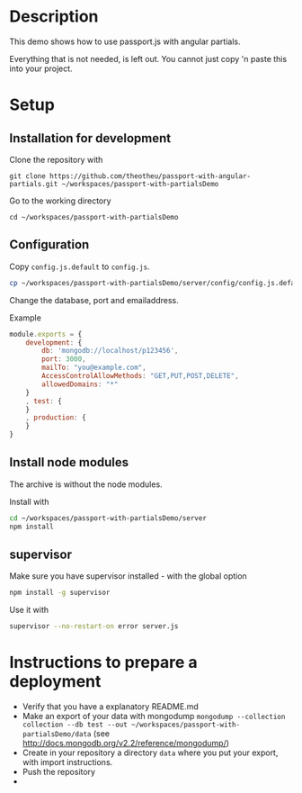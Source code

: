 Description
===========
This demo shows how to use passport.js with angular partials.

Everything that is not needed, is left out. You cannot just copy 'n paste this into your project.


Setup
=====
Installation for development
----------------------------

Clone the repository with
```
git clone https://github.com/theotheu/passport-with-angular-partials.git ~/workspaces/passport-with-partialsDemo
```

Go to the working directory
```
cd ~/workspaces/passport-with-partialsDemo
```

Configuration
----------
Copy ```config.js.default``` to ```config.js```.
```sh
cp ~/workspaces/passport-with-partialsDemo/server/config/config.js.default ~/workspaces/passport-with-partialsDemo/server/config/config.js
```

Change the database, port and emailaddress.

Example
```javascript
module.exports = {
    development: {
        db: 'mongodb://localhost/p123456',
        port: 3000,
        mailTo: "you@example.com",
        AccessControlAllowMethods: "GET,PUT,POST,DELETE",
        allowedDomains: "*"
    }
    , test: {
    }
    , production: {
    }
}
```

Install node modules
----------
The archive is without the node modules.

Install with
```sh
cd ~/workspaces/passport-with-partialsDemo/server
npm install
```

supervisor
----------
Make sure you have supervisor installed - with the global option

```sh
npm install -g supervisor
```

Use it with
```sh
supervisor --no-restart-on error server.js
```

Instructions to prepare a deployment
===================================

* Verify that you have a explanatory README.md
* Make an export of your data with mongodump ```mongodump --collection collection --db test --out ~/workspaces/passport-with-partialsDemo/data``` (see http://docs.mongodb.org/v2.2/reference/mongodump/)
* Create in your repository a directory ```data``` where you put your export, with import instructions.
* Push the repository
*
